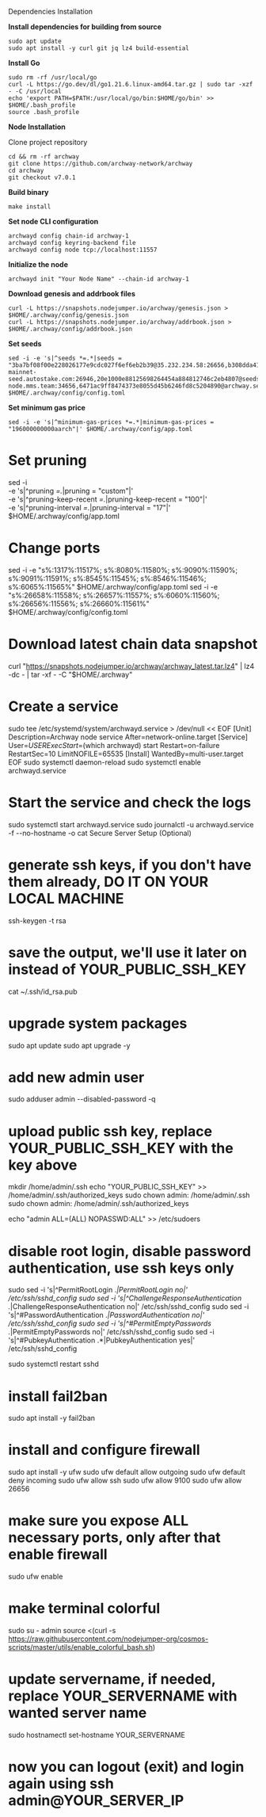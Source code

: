 Dependencies Installation

**Install dependencies for building from source**
```
sudo apt update
sudo apt install -y curl git jq lz4 build-essential
```

**Install Go**
```
sudo rm -rf /usr/local/go
curl -L https://go.dev/dl/go1.21.6.linux-amd64.tar.gz | sudo tar -xzf - -C /usr/local
echo 'export PATH=$PATH:/usr/local/go/bin:$HOME/go/bin' >> $HOME/.bash_profile
source .bash_profile
```

**Node Installation**

Clone project repository
```
cd && rm -rf archway
git clone https://github.com/archway-network/archway
cd archway
git checkout v7.0.1
``` 
**Build binary**
```
make install
```

**Set node CLI configuration**
```
archwayd config chain-id archway-1
archwayd config keyring-backend file
archwayd config node tcp://localhost:11557
```

**Initialize the node**
```
archwayd init "Your Node Name" --chain-id archway-1
```

**Download genesis and addrbook files**
```
curl -L https://snapshots.nodejumper.io/archway/genesis.json > $HOME/.archway/config/genesis.json
curl -L https://snapshots.nodejumper.io/archway/addrbook.json > $HOME/.archway/config/addrbook.json
```

**Set seeds**
```
sed -i -e 's|^seeds *=.*|seeds = "3ba7bf08f00e228026177e9cdc027f6ef6eb2b39@35.232.234.58:26656,b308dda41e4db2ee00852d91846f981c49943d46@161.97.96.91:46656,c28827cb96c14c905b127b92065a3fb4cd77d7f6@seeds.whispernode.com:11556,ebc272824924ea1a27ea3183dd0b9ba713494f83@archway-mainnet-seed.autostake.com:26946,20e1000e88125698264454a884812746c2eb4807@seeds.lavenderfive.com:11556,b6c1198fa025ce24d26d90527c5d2b71f9399756@seed-node.mms.team:34656,6471ac9ff8474373e8055d45b6246fd8c5204890@archway.seed.mzonder.com:10756,261acb73f483d1cace653cb54f7b8815f63b7e56@archway.lgns.net:26656,400f3d9e30b69e78a7fb891f60d76fa3c73f0ecc@archway.rpc.kjnodes.com:15659,bd9332cd0a99f5830ea457a32a56b32790f68716@135.181.58.28:27456"|' $HOME/.archway/config/config.toml
```

**Set minimum gas price**
```
sed -i -e 's|^minimum-gas-prices *=.*|minimum-gas-prices = "196000000000aarch"|' $HOME/.archway/config/app.toml
```

# Set pruning
sed -i \
  -e 's|^pruning *=.*|pruning = "custom"|' \
  -e 's|^pruning-keep-recent *=.*|pruning-keep-recent = "100"|' \
  -e 's|^pruning-interval *=.*|pruning-interval = "17"|' \
  $HOME/.archway/config/app.toml

# Change ports
sed -i -e "s%:1317%:11517%; s%:8080%:11580%; s%:9090%:11590%; s%:9091%:11591%; s%:8545%:11545%; s%:8546%:11546%; s%:6065%:11565%" $HOME/.archway/config/app.toml
sed -i -e "s%:26658%:11558%; s%:26657%:11557%; s%:6060%:11560%; s%:26656%:11556%; s%:26660%:11561%" $HOME/.archway/config/config.toml

# Download latest chain data snapshot
curl "https://snapshots.nodejumper.io/archway/archway_latest.tar.lz4" | lz4 -dc - | tar -xf - -C "$HOME/.archway"

# Create a service
sudo tee /etc/systemd/system/archwayd.service > /dev/null << EOF
[Unit]
Description=Archway node service
After=network-online.target
[Service]
User=$USER
ExecStart=$(which archwayd) start
Restart=on-failure
RestartSec=10
LimitNOFILE=65535
[Install]
WantedBy=multi-user.target
EOF
sudo systemctl daemon-reload
sudo systemctl enable archwayd.service

# Start the service and check the logs
sudo systemctl start archwayd.service
sudo journalctl -u archwayd.service -f --no-hostname -o cat
Secure Server Setup (Optional)

# generate ssh keys, if you don't have them already, DO IT ON YOUR LOCAL MACHINE
ssh-keygen -t rsa

# save the output, we'll use it later on instead of YOUR_PUBLIC_SSH_KEY
cat ~/.ssh/id_rsa.pub
# upgrade system packages
sudo apt update
sudo apt upgrade -y

# add new admin user
sudo adduser admin --disabled-password -q

# upload public ssh key, replace YOUR_PUBLIC_SSH_KEY with the key above
mkdir /home/admin/.ssh
echo "YOUR_PUBLIC_SSH_KEY" >> /home/admin/.ssh/authorized_keys
sudo chown admin: /home/admin/.ssh
sudo chown admin: /home/admin/.ssh/authorized_keys

echo "admin ALL=(ALL) NOPASSWD:ALL" >> /etc/sudoers

# disable root login, disable password authentication, use ssh keys only
sudo sed -i 's|^PermitRootLogin .*|PermitRootLogin no|' /etc/ssh/sshd_config
sudo sed -i 's|^ChallengeResponseAuthentication .*|ChallengeResponseAuthentication no|' /etc/ssh/sshd_config
sudo sed -i 's|^#PasswordAuthentication .*|PasswordAuthentication no|' /etc/ssh/sshd_config
sudo sed -i 's|^#PermitEmptyPasswords .*|PermitEmptyPasswords no|' /etc/ssh/sshd_config
sudo sed -i 's|^#PubkeyAuthentication .*|PubkeyAuthentication yes|' /etc/ssh/sshd_config

sudo systemctl restart sshd

# install fail2ban
sudo apt install -y fail2ban

# install and configure firewall
sudo apt install -y ufw
sudo ufw default allow outgoing
sudo ufw default deny incoming
sudo ufw allow ssh
sudo ufw allow 9100
sudo ufw allow 26656

# make sure you expose ALL necessary ports, only after that enable firewall
sudo ufw enable

# make terminal colorful
sudo su - admin
source <(curl -s https://raw.githubusercontent.com/nodejumper-org/cosmos-scripts/master/utils/enable_colorful_bash.sh)

# update servername, if needed, replace YOUR_SERVERNAME with wanted server name
sudo hostnamectl set-hostname YOUR_SERVERNAME

# now you can logout (exit) and login again using ssh admin@YOUR_SERVER_IP
